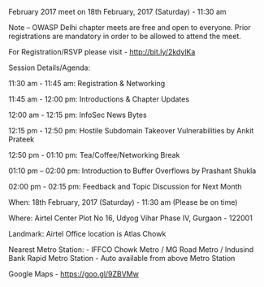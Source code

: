 February 2017 meet on 18th February, 2017 (Saturday) - 11:30 am

Note – OWASP Delhi chapter meets are free and open to everyone. Prior
registrations are mandatory in order to be allowed to attend the meet.

For Registration/RSVP please visit - <http://bit.ly/2kdylKa>

Session Details/Agenda:

11:30 am - 11:45 am: Registration & Networking

11:45 am - 12:00 pm: Introductions & Chapter Updates

12:00 am - 12:15 pm: InfoSec News Bytes

12:15 pm - 12:50 pm: Hostile Subdomain Takeover Vulnerabilities by Ankit
Prateek

12:50 pm - 01:10 pm: Tea/Coffee/Networking Break

01:10 pm – 02:00 pm: Introduction to Buffer Overflows by Prashant Shukla

02:00 pm - 02:15 pm: Feedback and Topic Discussion for Next Month

When: 18th February, 2017 (Saturday) - 11:30 am (Please be on time)

Where: Airtel Center Plot No 16, Udyog Vihar Phase IV, Gurgaon - 122001

Landmark: Airtel Office location is Atlas Chowk

Nearest Metro Station: - IFFCO Chowk Metro / MG Road Metro / Indusind
Bank Rapid Metro Station - Auto available from above Metro Station

Google Maps - <https://goo.gl/9ZBVMw>